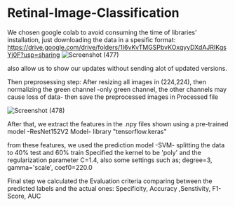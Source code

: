 # Retinal-Image-Classification
We chosen google colab to avoid consuming the time of libraries' installation, just downloading the data in a spesific format:
https://drive.google.com/drive/folders/1I6vKvTMGSPbvKOxqyyDXdAJRIKgsYj0F?usp=sharing
![Screenshot (477)](https://github.com/mernatamerrh19/Retinal-Image-Classification/assets/73619098/d7f042e1-65d7-4fa2-a411-61e258f512e1)

also allow us to show our updates without sending alot of updated versions.

Then preprosessing step:
After resizing all images in (224,224), then normalizing the green channel -only green channel, the other channels may cause loss of data-
then save the preprocessed images in Processed file

![Screenshot (478)](https://github.com/mernatamerrh19/Retinal-Image-Classification/assets/73619098/de1465ee-fc7a-4ce0-84ce-275517563d11)


After that, we extract the features in the .npy files shown using a pre-trained model -ResNet152V2 Model-
library "tensorflow.keras"

from these features, we used the prediction model -SVM- splitting the data to 40% test and 60% train
Specified the kernel to be 'poly' and the regularization parameter C=1.4, also some settings such as; degree=3, gamma='scale', coef0=220.0

Final step we calculated the Evaluation criteria comparing between the predicted labels and the actual ones: Specificity, Accuracy ,Senstivity, F1-Score, AUC 
